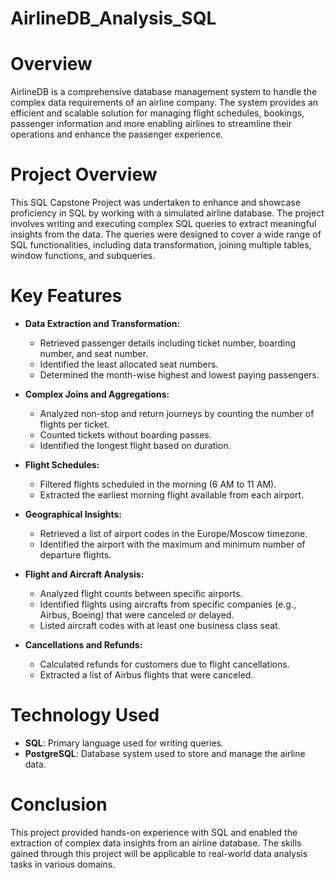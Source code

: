 # AirlineDB_Analysis_SQL
# Overview
AirlineDB is a comprehensive database management system to handle the complex data requirements of an airline company. The system provides an efficient and scalable solution for managing flight schedules, bookings, passenger information and more enabling airlines to streamline their operations and enhance the passenger experience.

# Project Overview
This SQL Capstone Project was undertaken to enhance and showcase proficiency in SQL by working with a simulated airline database. The project involves writing and executing complex SQL queries to extract meaningful insights from the data. The queries were designed to cover a wide range of SQL functionalities, including data transformation, joining multiple tables, window functions, and subqueries.

# Key Features
- **Data Extraction and Transformation:** 
  - Retrieved passenger details including ticket number, boarding number, and seat number.
  - Identified the least allocated seat numbers.
  - Determined the month-wise highest and lowest paying passengers.

- **Complex Joins and Aggregations:**
  - Analyzed non-stop and return journeys by counting the number of flights per ticket.
  - Counted tickets without boarding passes.
  - Identified the longest flight based on duration.

- **Flight Schedules:**
  - Filtered flights scheduled in the morning (6 AM to 11 AM).
  - Extracted the earliest morning flight available from each airport.

- **Geographical Insights:**
  - Retrieved a list of airport codes in the Europe/Moscow timezone.
  - Identified the airport with the maximum and minimum number of departure flights.

- **Flight and Aircraft Analysis:**
  - Analyzed flight counts between specific airports.
  - Identified flights using aircrafts from specific companies (e.g., Airbus, Boeing) that were canceled or delayed.
  - Listed aircraft codes with at least one business class seat.

- **Cancellations and Refunds:**
  - Calculated refunds for customers due to flight cancellations.
  - Extracted a list of Airbus flights that were canceled.

# Technology Used
- **SQL**: Primary language used for writing queries.
- **PostgreSQL**: Database system used to store and manage the airline data.

# Conclusion
This project provided hands-on experience with SQL and enabled the extraction of complex data insights from an airline database. The skills gained through this project will be applicable to real-world data analysis tasks in various domains.
